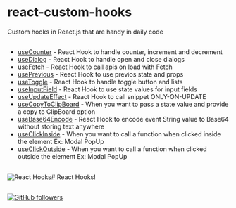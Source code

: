 # react-custom-hooks
Custom hooks in React.js that are handy in daily code

##


-   [useCounter](https://github.com/sarat9/react-custom-hooks/blob/master/hooks/useCounter.jsx)  - React Hook to handle counter, increment and decrement
-   [useDialog](https://github.com/sarat9/react-custom-hooks/blob/master/hooks/useDialog.jsx)  - React Hook to handle open and close dialogs
-   [useFetch](https://github.com/sarat9/react-custom-hooks/blob/master/hooks/useFetch.jsx)  - React Hook to call apis on load with Fetch 
-   [usePrevious](https://github.com/sarat9/react-custom-hooks/blob/master/hooks/usePrevious.jsx)  - React Hook to use previos state and props 
-   [useToggle](https://github.com/sarat9/react-custom-hooks/blob/master/hooks/useToggle.jsx)  - React Hook to handle toggle button and lists
-   [useInputField](https://github.com/sarat9/react-custom-hooks/blob/master/hooks/useInputField.jsx)  - React Hook to use state values for input fields
-   [useUpdateEffect](https://github.com/sarat9/react-custom-hooks/blob/master/hooks/useClickOutside.jsx)  - React Hook to call snippet ONLY-ON-UPDATE
-   [useCopyToClipBoard](https://github.com/sarat9/react-custom-hooks/blob/master/hooks/useCopyToClipBoard.jsx)  - When you want to pass a state value and provide a copy to ClipBoard option
-   [useBase64Encode](https://github.com/sarat9/react-custom-hooks/blob/master/hooks/useBase64Encode.jsx)  - React Hook to encode event String value to Base64 without storing text anywhere
-   [useClickInside](https://github.com/sarat9/react-custom-hooks/blob/master/hooks/useClickInside.jsx)  - When you want to call a function when clicked inside the element Ex: Modal PopUp
-   [useClickOutside](https://github.com/sarat9/react-custom-hooks/blob/master/hooks/useClickOutside.jsx)  - When you want to call a function when clicked outside the element Ex: Modal PopUp

##



![React Hooks](https://miro.medium.com/max/3840/1*CcTWyKvkq7IH6Of0Sq0pQQ.png)# React Hooks!


##

[![GitHub followers](https://img.shields.io/github/followers/sarat9.svg?label=Follow%20@sarat9&style=social)](https://github.com/sarat9/)
